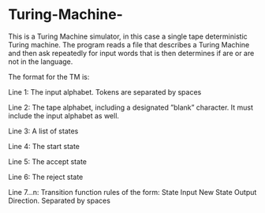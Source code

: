 # Turing-Machine-

This is a Turing Machine simulator, in this case a single tape deterministic Turing machine. The program reads a file that describes a Turing Machine and then ask repeatedly for input words that is then determines if are or are not in the language.

The format for the TM is:
 
Line 1: The input alphabet. Tokens are separated by spaces
 
Line 2: The tape alphabet, including a designated ”blank” character. It must include the input alphabet as well.
 
Line 3: A list of states
 
Line 4: The start state
 
Line 5: The accept state
 
Line 6: The reject state
 
Line 7...n: Transition function rules of the form: State Input New State Output Direction. Separated by spaces
